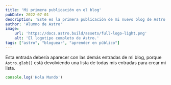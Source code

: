 ```yaml
---
title: 'Mi primera publicación en el blog'
pubDate: 2022-07-01
description: 'Este es la primera publicación de mi nuevo blog de Astro.'
author: 'Alumno de Astro'
image:
    url: 'https://docs.astro.build/assets/full-logo-light.png'
    alt: 'El logotipo completo de Astro.'
tags: ["astro", "bloguear", "aprender en público"]
---
```


Esta entrada debería aparecer con las demás entradas de mi blog, porque `Astro.glob()` está devolviendo una lista de todas mis entradas para crear mi lista.

```js
console.log('Hola Mundo')
```
